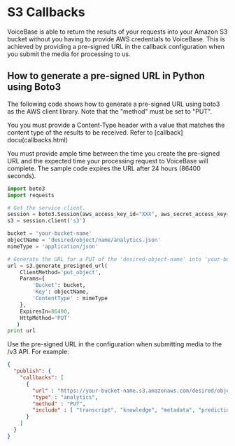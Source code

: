 # S3 Callbacks

VoiceBase is able to return the results of your requests into your Amazon S3 bucket
without you having to provide AWS credentials to VoiceBase. This is achieved
by providing a pre-signed URL in the callback configuration when you submit the
media for processing to us.



## How to generate a pre-signed URL in Python using Boto3

The following code shows how to generate a pre-signed URL using boto3 as the AWS client library.
Note that the "method" must be set to "PUT".

You you must provide a Content-Type header with a value that matches the content type of the results
to be received. Refer to [callback] docu(callbacks.html)

You must provide ample time between the time you create the
pre-signed URL and the expected time your processing request to VoiceBase will complete.  The
sample code expires the URL after 24 hours (86400 seconds).


```python
import boto3
import requests

# Get the service client.
session = boto3.Session(aws_access_key_id="XXX", aws_secret_access_key="XXX")
s3 = session.client('s3')

bucket = 'your-bucket-name'
objectName = 'desired/object/name/analytics.json'
mimeType = 'application/json'

# Generate the URL for a PUT of the 'desired-object-name' into 'your-bucket-name'
url = s3.generate_presigned_url(
    ClientMethod='put_object',
    Params={
        'Bucket': bucket,
        'Key': objectName,
        'ContentType' : mimeType
    },
    ExpiresIn=86400,
    HttpMethod='PUT'
   )
print url
```



Use the pre-signed URL in the configuration when submitting media to the /v3 API. For example:

```json
{
  "publish": {
    "callbacks": [
      {
        "url" : "https://your-bucket-name.s3.amazonaws.com/desired/object/name/analytics.json?AWSAccessKeyId=AKIAJV3H7XSCGJXMUGGA&content-type=application%2Fjson&Expires=1499476130&Signature=UwcWOfLWLpvtj1LibHd0Na5Fw%2FM%3D",
        "type" : "analytics",
        "method" : "PUT",
        "include" : [ "transcript", "knowledge", "metadata", "prediction", "streams" ]
      }
    ]
  }
}
```
